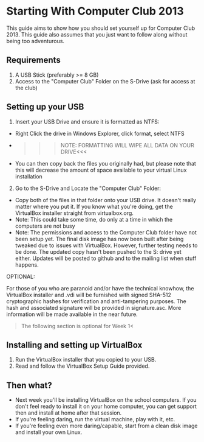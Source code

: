 # Starting With Computer Club 2013 #

This guide aims to show how you should set yourself up for Computer Club 2013. This guide also assumes that you just want to follow along without being too adventurous.

## Requirements ##

1. A USB Stick (preferably >= 8 GB)
2. Access to the "Computer Club" Folder on the S-Drive (ask for access at the club)

## Setting up your USB ##

1. Insert your USB Drive and ensure it is formatted as NTFS:
  - Right Click the drive in Windows Explorer, click format, select NTFS
  - >>>NOTE: FORMATTING WILL WIPE ALL DATA ON YOUR DRIVE<<<
  - You can then copy back the files you originally had, but please note that this will decrease the amount of space available to your virtual Linux installation

2. Go to the S-Drive and Locate the "Computer Club" Folder:
  - Copy both of the files in that folder onto your USB drive. It doesn't really matter where you put it. If you know what you're doing, get the VirtualBox installer straight from virtualbox.org.
  - Note: This could take some time, do only at a time in which the computers are not busy
  - Note: The permissions and access to the Computer Club folder have not been setup yet. The final disk image has now been built after being tweaked due to issues with VirtualBox. However, further testing needs to be done. The updated copy hasn't been pushed to the S: drive yet either. Updates will be posted to github and to the mailing list when stuff happens.

OPTIONAL:

For those of you who are paranoid and/or have the technical knowhow, the VirtualBox installer and .vdi will be furnished with signed SHA-512 cryptographic hashes for verification and anti-tampering purposes.
The hash and associated signature will be provided in signature.asc. More information will be made available in the near future.

> The following section is optional for Week 1<

## Installing and setting up VirtualBox ##

1. Run the VirtualBox installer that you copied to your USB.
2. Read and follow the VirtualBox Setup Guide provided.

## Then what? ##

- Next week you'll be installing VirtualBox on the school computers. If you don't feel ready to install it on your home computer, you can get support then and install at home after that session.
- If you're feeling daring, run the virtual machine, play with it, etc.
- If you're feeling even more daring/capable, start from a clean disk image and install your own Linux. 
